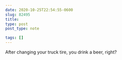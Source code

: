 ```yaml
---
date: 2020-10-25T22:54:55-0600
slug: 82495
title: 
type: post
post_type: note

tags: []
---
```

After changing your truck tire, you drink a beer, right?



